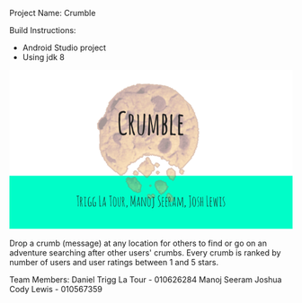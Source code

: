 Project Name: 
Crumble

Build Instructions:
- Android Studio project
- Using jdk 8

![Crumble Logo](Seeram_Crumble.png)

Drop a crumb (message) at any location for others to find or go on an adventure searching after other users' crumbs. Every crumb is ranked by number of users and user ratings between 1 and 5 stars. 

Team Members:
Daniel Trigg La Tour - 010626284
Manoj Seeram
Joshua Cody Lewis - 010567359
